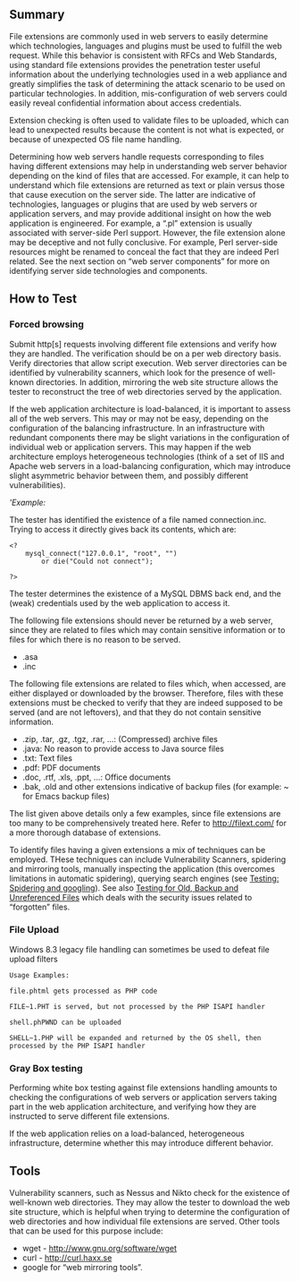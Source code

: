 Summary
-------

File extensions are commonly used in web servers to easily determine which technologies, languages and plugins must be used to fulfill the web request. While this behavior is consistent with RFCs and Web Standards, using standard file extensions provides the penetration tester useful information about the underlying technologies used in a web appliance and greatly simplifies the task of determining the attack scenario to be used on particular technologies. In addition, mis-configuration of web servers could easily reveal confidential information about access credentials.

Extension checking is often used to validate files to be uploaded, which can lead to unexpected results because the content is not what is expected, or because of unexpected OS file name handling.

Determining how web servers handle requests corresponding to files having different extensions may help in understanding web server behavior depending on the kind of files that are accessed. For example, it can help to understand which file extensions are returned as text or plain versus those that cause execution on the server side. The latter are indicative of technologies, languages or plugins that are used by web servers or application servers, and may provide additional insight on how the web application is engineered. For example, a “.pl” extension is usually associated with server-side Perl support. However, the file extension alone may be deceptive and not fully conclusive. For example, Perl server-side resources might be renamed to conceal the fact that they are indeed Perl related. See the next section on “web server components” for more on identifying server side technologies and components.

How to Test
-----------

### Forced browsing

Submit http\[s\] requests involving different file extensions and verify how they are handled. The verification should be on a per web directory basis. Verify directories that allow script execution. Web server directories can be identified by vulnerability scanners, which look for the presence of well-known directories. In addition, mirroring the web site structure allows the tester to reconstruct the tree of web directories served by the application.

If the web application architecture is load-balanced, it is important to assess all of the web servers. This may or may not be easy, depending on the configuration of the balancing infrastructure. In an infrastructure with redundant components there may be slight variations in the configuration of individual web or application servers. This may happen if the web architecture employs heterogeneous technologies (think of a set of IIS and Apache web servers in a load-balancing configuration, which may introduce slight asymmetric behavior between them, and possibly different vulnerabilities).

*'Example:*

The tester has identified the existence of a file named connection.inc. Trying to access it directly gives back its contents, which are:

    <?
        mysql_connect("127.0.0.1", "root", "")
            or die("Could not connect");
     
    ?>

The tester determines the existence of a MySQL DBMS back end, and the (weak) credentials used by the web application to access it.

The following file extensions should never be returned by a web server, since they are related to files which may contain sensitive information or to files for which there is no reason to be served.

-   .asa
-   .inc

The following file extensions are related to files which, when accessed, are either displayed or downloaded by the browser. Therefore, files with these extensions must be checked to verify that they are indeed supposed to be served (and are not leftovers), and that they do not contain sensitive information.

-   .zip, .tar, .gz, .tgz, .rar, ...: (Compressed) archive files
-   .java: No reason to provide access to Java source files
-   .txt: Text files
-   .pdf: PDF documents
-   .doc, .rtf, .xls, .ppt, ...: Office documents
-   .bak, .old and other extensions indicative of backup files (for example: \~ for Emacs backup files)

The list given above details only a few examples, since file extensions are too many to be comprehensively treated here. Refer to <http://filext.com/> for a more thorough database of extensions.

To identify files having a given extensions a mix of techniques can be employed. THese techniques can include Vulnerability Scanners, spidering and mirroring tools, manually inspecting the application (this overcomes limitations in automatic spidering), querying search engines (see [Testing: Spidering and googling](Testing:_Spidering_and_googling "wikilink")). See also [Testing for Old, Backup and Unreferenced Files](Testing_for_Old,_Backup_and_Unreferenced_Files_(OWASP-CM-006) "wikilink") which deals with the security issues related to “forgotten” files.

### File Upload

Windows 8.3 legacy file handling can sometimes be used to defeat file upload filters

    Usage Examples:

    file.phtml gets processed as PHP code

    FILE~1.PHT is served, but not processed by the PHP ISAPI handler

    shell.phPWND can be uploaded 

    SHELL~1.PHP will be expanded and returned by the OS shell, then processed by the PHP ISAPI handler

### Gray Box testing

Performing white box testing against file extensions handling amounts to checking the configurations of web servers or application servers taking part in the web application architecture, and verifying how they are instructed to serve different file extensions.

If the web application relies on a load-balanced, heterogeneous infrastructure, determine whether this may introduce different behavior.

Tools
-----

Vulnerability scanners, such as Nessus and Nikto check for the existence of well-known web directories. They may allow the tester to download the web site structure, which is helpful when trying to determine the configuration of web directories and how individual file extensions are served. Other tools that can be used for this purpose include:

-   wget - <http://www.gnu.org/software/wget>
-   curl - <http://curl.haxx.se>
-   google for “web mirroring tools”.

